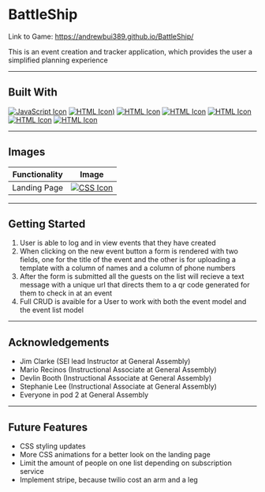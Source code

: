 # BattleShip 

Link to Game: https://andrewbui389.github.io/BattleShip/

This is an event creation and tracker application, which provides the user a simplified planning experience 

------------

## Built With
[![JavaScript Icon](https://user-images.githubusercontent.com/25181517/117447535-f00a3a00-af3d-11eb-89bf-45aaf56dbaf1.png)](https://www.javascript.com/)
[![HTML Icon](https://user-images.githubusercontent.com/25181517/183577242-5081ea3b-7a3c-419b-9b81-014bf32e2e69.png=50x50))]()
[![HTML Icon](https://user-images.githubusercontent.com/25181517/189715289-df3ee512-6eca-463f-a0f4-c10d94a06b2f.png)]()
[![HTML Icon](https://user-images.githubusercontent.com/25181517/117447155-6a868a00-af3d-11eb-9cfe-245df15c9f3f.png)]()
[![HTML Icon](https://user-images.githubusercontent.com/25181517/182884177-d48a8579-2cd0-447a-b9a6-ffc7cb02560e.png)]()
[![HTML Icon](https://user-images.githubusercontent.com/25181517/183568594-85e280a7-0d7e-4d1a-9028-c8c2209e073c.png)]()
[![HTML Icon](https://user-images.githubusercontent.com/25181517/183859966-a3462d8d-1bc7-4880-b353-e2cbed900ed6.png)]()


------------

## Images 

| Functionality  | Image  |
| ------------ | ------------ |
|  Landing Page |[![CSS Icon](https://i.imgur.com/xxxjbkz.png)](https://developer.mozilla.org/en-US/docs/Web/CSS) |
------------

## Getting Started
1. User is able to log and in view events that they have created 
2. When clicking on the new event button a form is rendered with two fields, one for the title of the event and the other is for uploading a template with a column of names and a column of phone numbers 
3. After the form is submitted all the guests on the list will recieve a text message with a unique url that directs them to a qr code generated for them to check in at an event 
4. Full CRUD is avaible for a User to work with both the event model and the event list model 

------------

## Acknowledgements 
- Jim Clarke (SEI lead Instructor at General Assembly)
- Mario Recinos (Instructional Associate at General Assembly)
- Devlin Booth (Instructional Associate at General Assembly)
- Stephanie Lee (Instructional Associate at General Assembly)
- Everyone in pod 2 at General Assembly

------------

## Future Features
- CSS styling updates 
- More CSS animations for a better look on the landing page 
- Limit the amount of people on one list depending on subscription service 
- Implement stripe, because twilio cost an arm and a leg 
